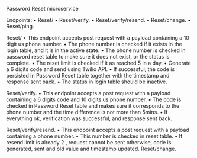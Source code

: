Password Reset microservice

Endpoints:
•	Reset/
•	Reset/verify.
•	Reset/verify/resend.
•	Reset/change.
•	Reset/ping.

Reset/
•	This endpoint accepts post request with a payload containing a 10 digit us phone number.
•	The phone number is checked if it exists in the login table, and it is in the active state.
•	The phone number is checked in password reset table to make sure it does not exist, or the status is complete.
•	The reset limit is checked if it as reached 5 in a day.
•	Generate a 6 digits code and send using Twilio API.
•	If successful, the code is persisted in Password Reset table together with the timestamp and response sent back.
•	The status in login table should be inactive.

Reset/verify.
•	This endpoint accepts a post request with a payload containing a 6 digits code and 10 digits us phone number.
•	The code is checked in Password Reset table and makes sure it corresponds to the phone number and the time difference is not  more than 5mins.
•	If everything ok, verification was successful, and response sent back.

Reset/verify/resend.
•	This endpoint accepts a post request with a payload containing a phone number.
•	This number is checked in reset table.
•	If resend limit is already 2 , request cannot be sent otherwise, code is generated, sent and old value and timestamp updated.
Reset/change.
